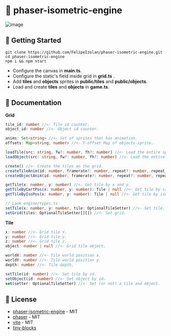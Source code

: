 # 🥧 phaser-isometric-engine
![image](https://github.com/FelipeIzolan/phaser-isometric-engine/assets/80170121/39ff340d-14e1-4523-a55f-d64be22134b2)

## 🚀 Getting Started

```
git clone https://github.com/FelipeIzolan/phaser-isometric-engine.git
cd phaser-isometric-engine
npm i && npm start
```
- Configure the canvas in **main.ts**.
- Configure the static's field inside grid in **grid.ts** .
- Add **tiles** and **objects** sprites in **public/tiles** and **public/objects**.
- Load and create **tiles** and **objects** in **game.ts**.

## 📄 Documentation

**Grid**
```typescript
tile_id: number //<- Tile id counter.
object_id: number //<- Object id counter.

anims: Set<string> //<- Set of sprites that has animation.
offsets: Map<string, number> //<- Y-offset Map of objects-sprite.

loadTile(src: string, fw?: number, fh?: number) //<- Load the entire sprite or a frame of the sprite. (Tile)
loadObject(src: string, fw?: number, fh?: number) //<- Load the entire sprite or a frame of the sprite. (Object)

create() //<- Create the tiles on the grid.
createTileAnim(id: number, framerate?: number, repeat?: number, repeat_delay?: number) //<- Create an animation. (Tile)
createObjectAnim(id: number, framerate?: number, repeat?: number, repeat_delay?: number) //<- Create an animation. (Object)

getTile(x: number, y: number) //<- Get tile by x and y.
getTileByCartPos(x: number, y: number): Tile | null //<- Get tile by cartesian position.
getTileByIsoPos(x: number, y: number): Tile | null //<- Get tile by isometric position.

// Look engine/types.ts
setTile(x: number, y: number, tile: OptionalTileSetter) //<- Set tile.
setGrid(tiles: OptionalTileSetter[][]) //<- Set grid.
```

**Tile**
```typescript
x: number //<- Grid tile x.
y: number //<- Grid tile y.
z: number //<- Grid tile z.
object: number | null //<- Grid tile object.

worldX: number //<- Tile world position x.
worldY: number //<- Tile world position y.
depth: number //<- Tile depth.

setTile(id: number) //<- Set tile by id.
setObject(id: number) //<- Set object by id.
set(setter: OptionalTileSetter) //<- Set (or not) a tile and object.
```

## 📜 License

- [phaser-isometric-engine](https://github.com/FelipeIzolan/phaser-isometric-engine) - MIT
- [phaser](https://github.com/phaserjs/phaser) - MIT
- [vite](https://github.com/vitejs/vite) - MIT
- [tiny-blocks](https://dani-maccari.itch.io/tiny-blocks-isometric-pixel-assets)
